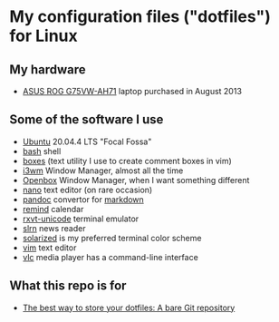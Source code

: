 # My configuration files ("dotfiles") for Linux

## My hardware
- [ASUS ROG G75VW-AH71](https://rog.asus.com/articles/hands-on/asus-g75vw-gaming-laptop-overview/) laptop purchased in August 2013

## Some of the software I use
- [Ubuntu](https://ubuntu.com/download/desktop) 20.04.4 LTS "Focal Fossa"
- [bash](https://www.gnu.org/software/bash/) shell
- [boxes](https://boxes.thomasjensen.com/) (text utility I use to create comment boxes in vim)
- [i3wm](https://i3wm.org/) Window Manager, almost all the time
- [Openbox](http://openbox.org/wiki/Main_Page) Window Manager, when I want something different
- [nano](https://www.nano-editor.org/) text editor (on rare occasion)
- [pandoc](https://pandoc.org/) convertor for [markdown](https://daringfireball.net/projects/markdown/)
- [remind](https://dianne.skoll.ca/projects/remind/) calendar
- [rxvt-unicode](http://software.schmorp.de/pkg/rxvt-unicode.html) terminal emulator
- [slrn](https://slrn.info/) news reader
- [solarized](https://ethanschoonover.com/solarized/) is my preferred terminal color scheme
- [vim](https://www.vim.org/) text editor
- [vlc](https://www.videolan.org/) media player has a command-line interface

## What this repo is for
- [The best way to store your dotfiles: A bare Git repository](https://www.atlassian.com/git/tutorials/dotfiles)
